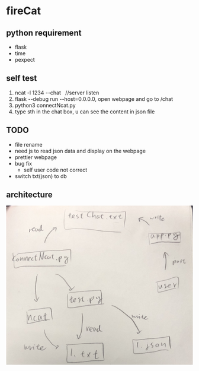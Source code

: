 # fireCat

## python requirement
* flask
* time 
* pexpect

## self test
1. ncat -l 1234 --chat &nbsp;  //server listen
2. flask --debug run --host=0.0.0.0, open webpage and go to /chat
3. python3 connectNcat.py
4. type sth in the chat box, u can see the content in json file 

## TODO 
* file rename 
* need js to read json data and display on the webpage
* prettier webpage
* bug fix
  * self user code not correct
* switch txt(json) to db

## architecture
![](./architecture.jpg)
